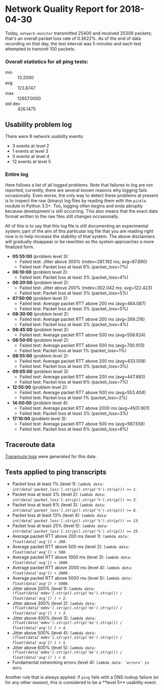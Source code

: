 
# Network Quality Report for 2018-04-30

Today, <code>network-monitor</code> transmitted 25400 and received 25308 packets; that's an overall packet loss rate of 0.3622%. As of the end of data recording on that day, the test interval was 5 minutes and each test attempted to transmit 100 packets.

### Overall statistics for all ping tests:

<dl>
<dt>min</dt><dd>13.2000</dd>
<dt>avg</dt><dd>123.8747</dd>
<dt>max</dt><dd>12657.0000</dd>
<dt>std dev</dt><dd>426.1475</dd>
</dl>


## Usability problem log

There were 8 network usability events:

* 3 events at level 2
* 1 events at level 3
* 0 events at level 4
* 12 events at level 5

### Entire log

Here follows a list of all logged problems. Note that failures to log are not reported; currently,
there are several known reasons why logging fails occasionally. Even worse, the only way to detect these problems at
present is to inspect the raw (binary) log files by reading them with the <code>pickle</code> module in Python 3.5+.
Too, logging often begins and ends abruptly because development is still occurring. This also means that the exact
data format written to the raw files still changes occasionally.

All of this is to say that this log file is still documenting an experimental system; part of the aim of this
particular log file that you are reading right now is to help increase the stability of that system. The above
disclaimers will gradually disappear or be rewritten as the system approaches a more finalized form.

<ul>
<li><strong>05:55:00</strong> (problem level 3):
 <ul>
  <li>Failed test: Jitter above 300% (mdev=281.192 ms; avg=87.890)</li>
  <li>Failed test: Packet loss at least 6% (packet_loss=7%)</li>
 </ul>
</li>
<li><strong>06:10:00</strong> (problem level 2):
 <ul>
  <li>Failed test: Packet loss at least 3% (packet_loss=4%)</li>
 </ul>
</li>
<li><strong>06:20:00</strong> (problem level 2):
 <ul>
  <li>Failed test: Jitter above 200% (mdev=302.042 ms; avg=122.423)</li>
  <li>Failed test: Packet loss at least 3% (packet_loss=5%)</li>
 </ul>
</li>
<li><strong>07:50:00</strong> (problem level 2):
 <ul>
  <li>Failed test: Average packet RTT above 200 ms (avg=464.087)</li>
  <li>Failed test: Packet loss at least 3% (packet_loss=5%)</li>
 </ul>
</li>
<li><strong>08:30:00</strong> (problem level 2):
 <ul>
  <li>Failed test: Average packet RTT above 200 ms (avg=269.216)</li>
  <li>Failed test: Packet loss at least 3% (packet_loss=4%)</li>
 </ul>
</li>
<li><strong>08:45:00</strong> (problem level 2):
 <ul>
  <li>Failed test: Average packet RTT above 500 ms (avg=506.624)</li>
 </ul>
</li>
<li><strong>08:50:00</strong> (problem level 2):
 <ul>
  <li>Failed test: Average packet RTT above 500 ms (avg=700.913)</li>
  <li>Failed test: Packet loss at least 1% (packet_loss=1%)</li>
 </ul>
</li>
<li><strong>08:55:00</strong> (problem level 2):
 <ul>
  <li>Failed test: Average packet RTT above 200 ms (avg=433.508)</li>
  <li>Failed test: Packet loss at least 3% (packet_loss=3%)</li>
 </ul>
</li>
<li><strong>09:05:00</strong> (problem level 3):
 <ul>
  <li>Failed test: Average packet RTT above 200 ms (avg=447.883)</li>
  <li>Failed test: Packet loss at least 6% (packet_loss=7%)</li>
 </ul>
</li>
<li><strong>12:55:00</strong> (problem level 2):
 <ul>
  <li>Failed test: Average packet RTT above 500 ms (avg=553.404)</li>
  <li>Failed test: Packet loss at least 1% (packet_loss=2%)</li>
 </ul>
</li>
<li><strong>14:00:00</strong> (problem level 4):
 <ul>
  <li>Failed test: Average packet RTT above 2000 ms (avg=4501.901)</li>
  <li>Failed test: Packet loss at least 3% (packet_loss=3%)</li>
 </ul>
</li>
<li><strong>17:10:00</strong> (problem level 3):
 <ul>
  <li>Failed test: Average packet RTT above 500 ms (avg=987.558)</li>
  <li>Failed test: Packet loss at least 6% (packet_loss=6%)</li>
 </ul>
</li>
</ul>

## Traceroute data

<a href="reports/2018/05/2018-04-30-traceroute.md">Traceroute logs</a> were generated for this date.



## Tests applied to ping transcripts

<ul>
 <li>Packet loss at least 1% (level 1): <i><code>lambda data: int(data['packet_loss'].strip().strip('%').strip()) >= 1</code></i>.</li>
 <li>Packet loss at least 3% (level 2): <i><code>lambda data: int(data['packet_loss'].strip().strip('%').strip()) >= 3</code></i>.</li>
 <li>Packet loss at least 6% (level 3): <i><code>lambda data: int(data['packet_loss'].strip().strip('%').strip()) >= 6</code></i>.</li>
 <li>Packet loss at least 13% (level 4): <i><code>lambda data: int(data['packet_loss'].strip().strip('%').strip()) >= 13</code></i>.</li>
 <li>Packet loss at least 25% (level 5): <i><code>lambda data: int(data['packet_loss'].strip().strip('%').strip()) >= 25</code></i>.</li>
 <li>Average packet RTT above 200 ms (level 1): <i><code>lambda data: float(data['avg']) > 200</code></i>.</li>
 <li>Average packet RTT above 500 ms (level 2): <i><code>lambda data: float(data['avg']) > 500</code></i>.</li>
 <li>Average packet RTT above 1000 ms (level 3): <i><code>lambda data: float(data['avg']) > 1000</code></i>.</li>
 <li>Average packet RTT above 2000 ms (level 4): <i><code>lambda data: float(data['avg']) > 2000</code></i>.</li>
 <li>Average packet RTT above 5000 ms (level 5): <i><code>lambda data: float(data['avg']) > 5000</code></i>.</li>
 <li>Jitter above 200% (level 1): <i><code>lambda data: (float(data['mdev'].strip().strip('ms').strip()) / float(data['avg']) ) > 2</code></i>.</li>
 <li>Jitter above 300% (level 2): <i><code>lambda data: (float(data['mdev'].strip().strip('ms').strip()) / float(data['avg']) ) > 3</code></i>.</li>
 <li>Jitter above 400% (level 3): <i><code>lambda data: (float(data['mdev'].strip().strip('ms').strip()) / float(data['avg']) ) > 4</code></i>.</li>
 <li>Jitter above 500% (level 4): <i><code>lambda data: (float(data['mdev'].strip().strip('ms').strip()) / float(data['avg']) ) > 5</code></i>.</li>
 <li>Jitter above 600% (level 5): <i><code>lambda data: (float(data['mdev'].strip().strip('ms').strip()) / float(data['avg']) ) > 6</code></i>.</li>
 <li>Fundamental networking errors (level 4): <i><code>lambda data: 'errors' in data</code></i>.</li>
</ul>
Another rule that is always applied: if <code>ping</code> fails with a DNS lookup failure (or for any other reason), this is considered to be a **level 5** usability event.
